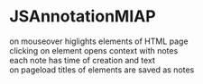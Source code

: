# JSAnnotationMIAP
on mouseover higlights elements of HTML page  
clicking on element opens context with notes  
each note has time of creation and text  
on pageload titles of elements are saved as notes
